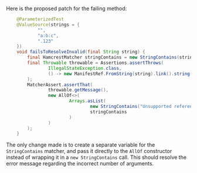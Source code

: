Here is the proposed patch for the failing method:
```java
    @ParameterizedTest
    @ValueSource(strings = {
            "",
            "a:b:c",
            ".123"
    })
    void failsToResolveInvalid(final String string) {
        final HamcrestMatcher stringContains = new StringContains(string);
        final Throwable throwable = Assertions.assertThrows(
                IllegalStateException.class,
                () -> new ManifestRef.FromString(string).link().string()
        );
        MatcherAssert.assertThat(
                throwable.getMessage(),
                new AllOf<>(
                        Arrays.asList(
                                new StringContains("Unsupported reference"),
                                stringContains
                        )
                )
        );
    }
```
The only change made is to create a separate variable for the `StringContains` matcher, and pass it directly to the `AllOf` constructor instead of wrapping it in a `new StringContains` call. This should resolve the error message regarding the incorrect number of arguments.